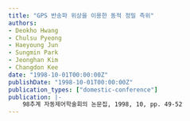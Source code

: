 ```yaml
---
title: "GPS 반송파 위상을 이용한 동적 정밀 측위"
authors:
- Deokho Hwang
- Chulsu Pyeong
- Haeyoung Jun
- Sungmin Park
- Jeonghan Kim
- Changdon Kee
date: "1998-10-01T00:00:00Z"
publishDate: "1998-10-01T00:00:00Z"
publication_types: ["domestic-conference"]
publication: |-
    98추계 자동제어학술회의 논문집, 1998, 10, pp. 49-52
---
```

